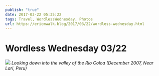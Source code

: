 ```yaml
---
publish: "true"
date: 2017-03-22 05:35:22
tags: Travel, WordlessWednesday, Photos
url: https://ericmwalk.blog/2017/03/22/wordless-wednesday.html
---
```


# Wordless Wednesday 03/22

![](https://ericmwalk.blog/uploads/2022/326433292b.jpg)
*Looking down into the valley of the Rio Colca (December 2007, Near Lari, Peru)*
